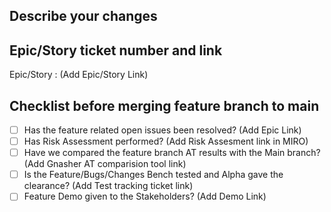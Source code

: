 <!-- conditional: user_login == 'raakesh-m-ctct' -->
<!-- template: .github/PULL_REQUEST_TEMPLATE/template_user1.md -->

## Describe your changes

## Epic/Story ticket number and link
   Epic/Story : (Add Epic/Story Link)

## Checklist before merging feature branch to main
- [ ] Has the  feature related open issues been resolved? 
      (Add Epic Link)
- [ ] Has Risk Assessment performed? 
      (Add Risk Assesment link in MIRO)
- [ ] Have we compared the feature branch AT results with the Main branch? 
      (Add Gnasher AT comparision tool link)
- [ ] Is the Feature/Bugs/Changes Bench tested and Alpha gave the clearance? 
      (Add Test tracking ticket link)
- [ ] Feature Demo given to the Stakeholders? 
      (Add Demo Link)
